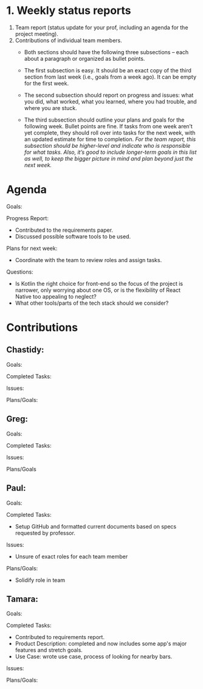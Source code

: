 # 1. Weekly status reports
<ol>

<li>Team report (status update for your prof, including an agenda for the project meeting). </li>

<li>Contributions of individual team members.

- Both sections should have the following three subsections – each about a paragraph or organized as bullet points.

-  The first subsection is easy. It should be an exact copy of the third section from last week (i.e., goals from a week ago). It can be empty for the first week.

- The second subsection should report on progress and issues: what you did, what worked, what you learned, where you had trouble, and where you are stuck.

- The third subsection should outline your plans and goals for the following week. Bullet points are fine. If tasks from one week aren’t yet complete, they should roll over into tasks for the next week, with an updated estimate for time to completion. *For the team report, this subsection should be higher-level and indicate who is responsible for what tasks. Also, it’s good to include longer-term goals in this list as well, to keep the bigger picture in mind and plan beyond just the next week.* </li>

</ol>

# Agenda
Goals:

Progress Report:
- Contributed to the requirements paper. 
- Discussed possible software tools to be used.

Plans for next week:
- Coordinate with the team to review roles and assign tasks. 

Questions:
- Is Kotlin the right choice for front-end so the focus of the project is narrower, only worrying about one OS, or is the flexibility of React Native too appealing to neglect?
- What other tools/parts of the tech stack should we consider?

# Contributions

## Chastidy: 
Goals:

Completed Tasks:

Issues:

Plans/Goals:

## Greg: 
Goals:

Completed Tasks:

Issues:

Plans/Goals

## Paul: 
Goals:

Completed Tasks:
- Setup GitHub and formatted current documents based on specs requested by professor.

Issues:
- Unsure of exact roles for each team member 

Plans/Goals:
- Solidify role in team

## Tamara:
Goals:

Completed Tasks:
- Contributed to requirements report.
- Product Description: completed and now includes some app's major features and stretch goals.
- Use Case: wrote use case, process of looking for nearby bars.

Issues:

Plans/Goals:

